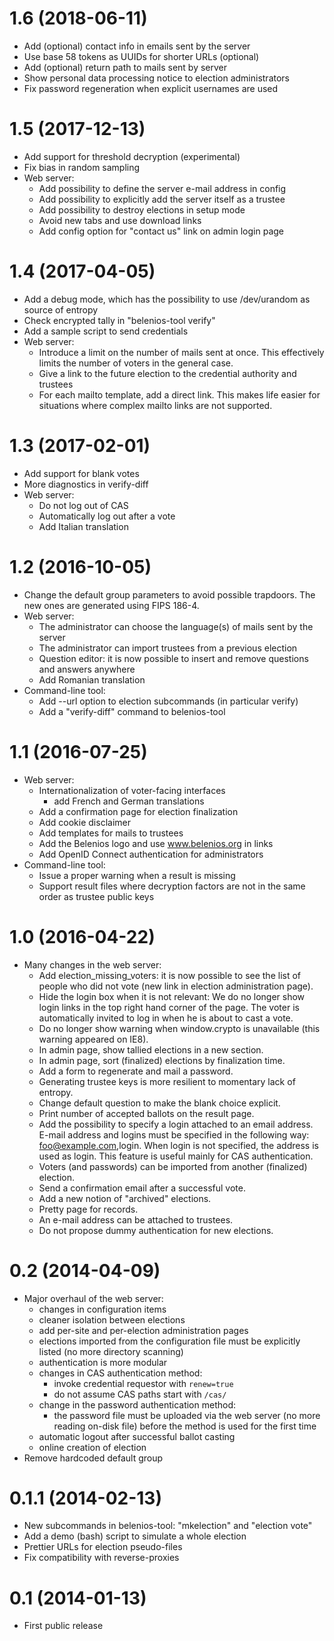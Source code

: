 1.6 (2018-06-11)
================

 * Add (optional) contact info in emails sent by the server
 * Use base 58 tokens as UUIDs for shorter URLs (optional)
 * Add (optional) return path to mails sent by server
 * Show personal data processing notice to election administrators
 * Fix password regeneration when explicit usernames are used

1.5 (2017-12-13)
================

 * Add support for threshold decryption (experimental)
 * Fix bias in random sampling
 * Web server:
   + Add possibility to define the server e-mail address in config
   + Add possibility to explicitly add the server itself as a trustee
   + Add possibility to destroy elections in setup mode
   + Avoid new tabs and use download links
   + Add config option for "contact us" link on admin login page

1.4 (2017-04-05)
================

 * Add a debug mode, which has the possibility to use /dev/urandom as
   source of entropy
 * Check encrypted tally in "belenios-tool verify"
 * Add a sample script to send credentials
 * Web server:
   + Introduce a limit on the number of mails sent at once. This
     effectively limits the number of voters in the general case.
   + Give a link to the future election to the credential authority and
     trustees
   + For each mailto template, add a direct link. This makes life easier
     for situations where complex mailto links are not supported.

1.3 (2017-02-01)
================

 * Add support for blank votes
 * More diagnostics in verify-diff
 * Web server:
   + Do not log out of CAS
   + Automatically log out after a vote
   + Add Italian translation

1.2 (2016-10-05)
================

 * Change the default group parameters to avoid possible
   trapdoors. The new ones are generated using FIPS 186-4.
 * Web server:
   + The administrator can choose the language(s) of mails sent by the
     server
   + The administrator can import trustees from a previous election
   + Question editor: it is now possible to insert and remove
     questions and answers anywhere
   + Add Romanian translation
 * Command-line tool:
   + Add --url option to election subcommands (in particular verify)
   + Add a "verify-diff" command to belenios-tool

1.1 (2016-07-25)
================

 * Web server:
   + Internationalization of voter-facing interfaces
     - add French and German translations
   + Add a confirmation page for election finalization
   + Add cookie disclaimer
   + Add templates for mails to trustees
   + Add the Belenios logo and use www.belenios.org in links
   + Add OpenID Connect authentication for administrators
 * Command-line tool:
   + Issue a proper warning when a result is missing
   + Support result files where decryption factors are not in the same
     order as trustee public keys

1.0 (2016-04-22)
================

 * Many changes in the web server:
   + Add election_missing_voters: it is now possible to see the list of
     people who did not vote (new link in election administration
     page).
   + Hide the login box when it is not relevant: We do no longer show
     login links in the top right hand corner of the page. The voter
     is automatically invited to log in when he is about to cast a
     vote.
   + Do no longer show warning when window.crypto is unavailable (this
     warning appeared on IE8).
   + In admin page, show tallied elections in a new section.
   + In admin page, sort (finalized) elections by finalization time.
   + Add a form to regenerate and mail a password.
   + Generating trustee keys is more resilient to momentary lack of
     entropy.
   + Change default question to make the blank choice explicit.
   + Print number of accepted ballots on the result page.
   + Add the possibility to specify a login attached to an email
     address. E-mail address and logins must be specified in the
     following way: foo@example.com,login. When login is not
     specified, the address is used as login. This feature is useful
     mainly for CAS authentication.
   + Voters (and passwords) can be imported from another (finalized)
     election.
   + Send a confirmation email after a successful vote.
   + Add a new notion of "archived" elections.
   + Pretty page for records.
   + An e-mail address can be attached to trustees.
   + Do not propose dummy authentication for new elections.

0.2 (2014-04-09)
================

 * Major overhaul of the web server:
   + changes in configuration items
   + cleaner isolation between elections
   + add per-site and per-election administration pages
   + elections imported from the configuration file must be explicitly
     listed (no more directory scanning)
   + authentication is more modular
   + changes in CAS authentication method:
     - invoke credential requestor with `renew=true`
     - do not assume CAS paths start with `/cas/`
   + change in the password authentication method:
     - the password file must be uploaded via the web server (no more
       reading on-disk file) before the method is used for the first
       time
   + automatic logout after successful ballot casting
   + online creation of election
 * Remove hardcoded default group

0.1.1 (2014-02-13)
==================

 * New subcommands in belenios-tool: "mkelection" and "election vote"
 * Add a demo (bash) script to simulate a whole election
 * Prettier URLs for election pseudo-files
 * Fix compatibility with reverse-proxies

0.1 (2014-01-13)
================

 * First public release
